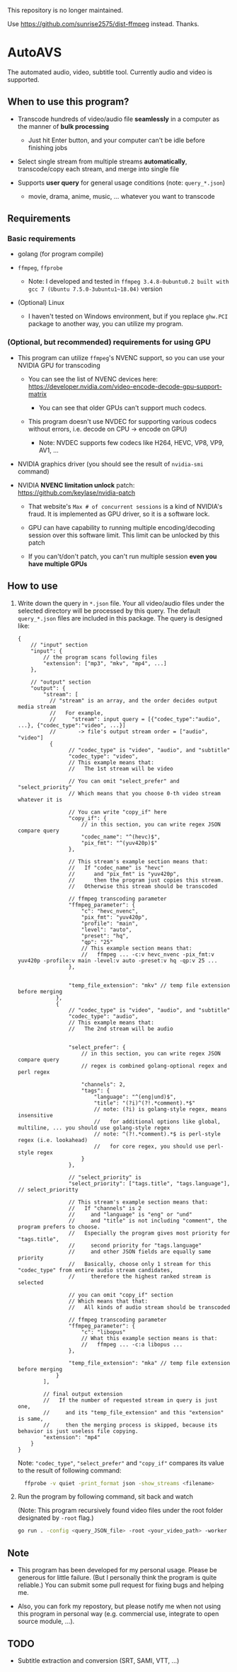 This repository is no longer maintained.

Use https://github.com/sunrise2575/dist-ffmpeg instead. Thanks.

# AutoAVS

The automated audio, video, subtitle tool. Currently audio and video is supported.

## When to use this program?

- Transcode hundreds of video/audio file **seamlessly** in a computer as the manner of **bulk processing**

  - Just hit Enter button, and your computer can't be idle before finishing jobs

- Select single stream from multiple streams **automatically**, transcode/copy each stream, and merge into single file

- Supports **user query** for general usage conditions (note: `query_*.json`)

  - movie, drama, anime, music, ... whatever you want to transcode

## Requirements

### Basic requirements

- golang (for program compile)

- `ffmpeg`, `ffprobe`

  - Note: I developed and tested in `ffmpeg 3.4.8-0ubuntu0.2 built with gcc 7 (Ubuntu 7.5.0-3ubuntu1~18.04)` version

- (Optional) Linux

  - I haven't tested on Windows environment, but if you replace `ghw.PCI` package to another way, you can utilize my program.

### (Optional, but recommended) requirements for using GPU

- This program can utilize `ffmpeg`'s NVENC support, so you can use your NVIDIA GPU for transcoding

  - You can see the list of NVENC devices here: https://developer.nvidia.com/video-encode-decode-gpu-support-matrix

    - You can see that older GPUs can't support much codecs.

  - This program doesn't use NVDEC for supporting various codecs without errors, i.e. decode on CPU → encode on GPU)

    - Note: NVDEC supports few codecs like H264, HEVC, VP8, VP9, AV1, ...

- NVIDIA graphics driver (you should see the result of `nvidia-smi` command)

- NVIDIA **NVENC limitation unlock** patch: https://github.com/keylase/nvidia-patch

  - That website's `Max # of concurrent sessions` is a kind of NVIDIA's fraud. It is implemented as GPU driver, so it is a software lock.

  - GPU can have capability to running multiple encoding/decoding session over this software limit. This limit can be unlocked by this patch

  - If you can't/don't patch, you can't run multiple session **even you have multiple GPUs**

## How to use

1. Write down the query in `*.json` file. Your all video/audio files under the selected directory will be processed by this query. The default `query_*.json` files are included in this package. The query is designed like:

    ```
    {
        // "input" section
        "input": {
            // the program scans following files
            "extension": ["mp3", "mkv", "mp4", ...]
        },

        // "output" section
        "output": {
            "stream": [
              // "stream" is an array, and the order decides output media stream
              //   For example,
              //     "stream": input query = [{"codec_type":"audio", ...}, {"codec_type":"video", ...}]
              //       -> file's output stream order = ["audio", "video"]
              {
                    // "codec_type" is "video", "audio", and "subtitle"
                    "codec_type": "video",
                    // This example means that:
                    //   The 1st stream will be video

                    // You can omit "select_prefer" and "select_priority"
                    // Which means that you choose 0-th video stream whatever it is

                    // You can write "copy_if" here
                    "copy_if": {
                        // in this section, you can write regex JSON compare query
                        "codec_name": "^(hevc)$", 
                        "pix_fmt": "^(yuv420p)$"
                    },

                    // This stream's example section means that:
                    //   If "codec_name" is "hevc"
                    //      and "pix_fmt" is "yuv420p",
                    //      then the program just copies this stream.
                    //   Otherwise this stream should be transcoded

                    // ffmpeg transcoding parameter
                    "ffmpeg_parameter": {
                        "c": "hevc_nvenc",
                        "pix_fmt": "yuv420p",
                        "profile": "main",
                        "level": "auto",
                        "preset": "hq",
                        "qp": "25"
                        // This example section means that:
                        //   ffmpeg ... -c:v hevc_nvenc -pix_fmt:v yuv420p -profile:v main -level:v auto -preset:v hq -qp:v 25 ...
                    },


                    "temp_file_extension": "mkv" // temp file extension before merging
                },
                {
                    // "codec_type" is "video", "audio", and "subtitle"
                    "codec_type": "audio",
                    // This example means that:
                    //   The 2nd stream will be audio


                    "select_prefer": {
                        // in this section, you can write regex JSON compare query
                        // regex is combined golang-optional regex and perl regex

                        "channels": 2,
                        "tags": {
                            "language": "^(eng|und)$",
                            "title": "(?i)^(?!.*comment).*$"
                            // note: (?i) is golang-style regex, means insensitive
                            //   for additional options like global, multiline, ... you should use golang-style regex
                            // note: ^(?!.*comment).*$ is perl-style regex (i.e. lookahead)
                            //   for core regex, you should use perl-style regex
                        }
                    },

                    // "select_priority" is
                    "select_priority": ["tags.title", "tags.language"], // select_prioritty

                    // This stream's example section means that:
                    //   If "channels" is 2
                    //     and "language" is "eng" or "und"
                    //     and "title" is not including "comment", the program prefers to choose.
                    //   Especially the program gives most priority for "tags.title",
                    //     second priority for "tags.language"
                    //     and other JSON fields are equally same priority
                    //   Basically, choose only 1 stream for this "codec_type" from entire audio stream candidates,
                    //     therefore the highest ranked stream is selected

                    // you can omit "copy_if" section
                    // Which means that that:
                    //   All kinds of audio stream should be transcoded

                    // ffmpeg transcoding parameter
                    "ffmpeg_parameter": {
                        "c": "libopus"
                        // What this example section means is that:
                        //   ffmpeg ... -c:a libopus ...
                    },

                    "temp_file_extension": "mka" // temp file extension before merging
                }
            ],

            // final output extension
            //   If the number of requested stream in query is just one,
            //     and its "temp_file_extension" and this "extension" is same,
            //     then the merging process is skipped, because its behavior is just useless file copying.
            "extension": "mp4"
        }
    }
    ```

    Note: `"codec_type"`, `"select_prefer"` and `"copy_if"` compares its value to the result of following command:

    ```bash
      ffprobe -v quiet -print_format json -show_streams <filename>
    ```


2. Run the program by following command, sit back and watch

    (Note: This program recursively found video files under the root folder designated by `-root` flag.)
    
    ```bash
    go run . -config <query_JSON_file> -root <your_video_path> -worker <workers>
    ```

## Note

- This program has been developed for my personal usage. Please be generous for little failure. (But I personally think the program is quite reliable.) You can submit some pull request for fixing bugs and helping me.

- Also, you can fork my repostory, but please notify me when not using this program in personal way (e.g. commercial use, integrate to open source module, ...).

## TODO

- Subtitle extraction and conversion (SRT, SAMI, VTT, ...)
